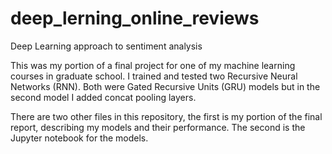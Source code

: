 # deep_lerning_online_reviews
Deep Learning approach to sentiment analysis

This was my portion of a final project for one of my machine learning courses in graduate school. I trained and tested two Recursive Neural Networks (RNN). Both were Gated Recursive Units (GRU) models but in the second model I added concat pooling layers. 

There are two other files in this repository, the first is my portion of the final report, describing my models and their performance. The second is the Jupyter notebook for the models. 
